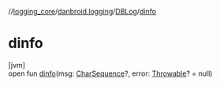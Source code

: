 //[logging_core](../../../index.md)/[danbroid.logging](../index.md)/[DBLog](index.md)/[dinfo](dinfo.md)

# dinfo

[jvm]\
open fun [dinfo](dinfo.md)(msg: [CharSequence](https://kotlinlang.org/api/latest/jvm/stdlib/kotlin/-char-sequence/index.html)?, error: [Throwable](https://kotlinlang.org/api/latest/jvm/stdlib/kotlin/-throwable/index.html)? = null)
